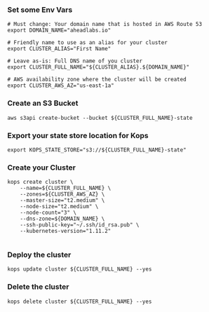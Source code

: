### Set some Env Vars
```
# Must change: Your domain name that is hosted in AWS Route 53
export DOMAIN_NAME="aheadlabs.io"

# Friendly name to use as an alias for your cluster
export CLUSTER_ALIAS="First Name"

# Leave as-is: Full DNS name of you cluster
export CLUSTER_FULL_NAME="${CLUSTER_ALIAS}.${DOMAIN_NAME}"

# AWS availability zone where the cluster will be created
export CLUSTER_AWS_AZ="us-east-1a"

```
### Create an S3 Bucket
```
aws s3api create-bucket --bucket ${CLUSTER_FULL_NAME}-state
```

### Export your state store location for Kops

```
export KOPS_STATE_STORE="s3://${CLUSTER_FULL_NAME}-state"
```

### Create your Cluster

```
kops create cluster \
    --name=${CLUSTER_FULL_NAME} \
    --zones=${CLUSTER_AWS_AZ} \
    --master-size="t2.medium" \
    --node-size="t2.medium" \
    --node-count="3" \
    --dns-zone=${DOMAIN_NAME} \
    --ssh-public-key="~/.ssh/id_rsa.pub" \
    --kubernetes-version="1.11.2"
    
```

### Deploy the cluster

```
kops update cluster ${CLUSTER_FULL_NAME} --yes
```

### Delete the cluster

```
kops delete cluster ${CLUSTER_FULL_NAME} --yes
```



